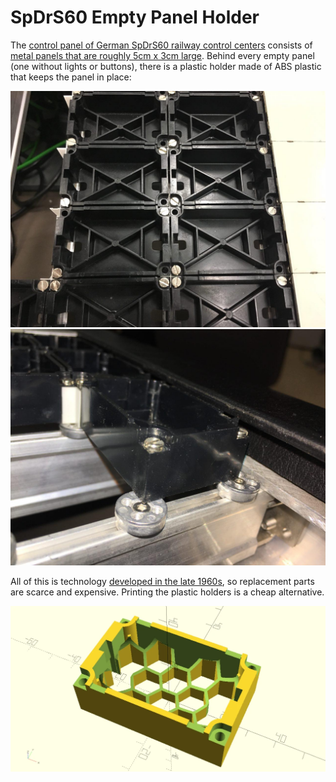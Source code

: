 # SpDrS60 Empty Panel Holder
The [control panel of German SpDrS60 railway control centers](https://commons.wikimedia.org/wiki/File:Stelltafel_SpDr60.jpg) consists of [metal panels that are roughly 5cm x 3cm large](https://de.wikipedia.org/wiki/Stelltisch#/media/Datei:SpDrS60_Vorsignal.jpg). Behind every empty panel (one without lights or buttons), there is a plastic holder made of ABS plastic that keeps the panel in place:

![](docs/reference_01.jpg)
![](docs/reference_02.jpg)

All of this is technology [developed in the late 1960s](https://de.wikipedia.org/wiki/Relaisstellwerk#Deutsche_Bundesbahn), so replacement parts are scarce and expensive. Printing the plastic holders is a cheap alternative.

![](docs/preview.webp)
